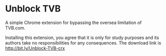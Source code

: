 # Unblock TVB

A simple Chrome extension for bypassing the oversea limitation of TVB.com.

Installing this extension, you agree that it is only for study purposes and its authors take no responsibilities for any consequences. The download link is http://bit.ly/Unblock-TVB-crx
